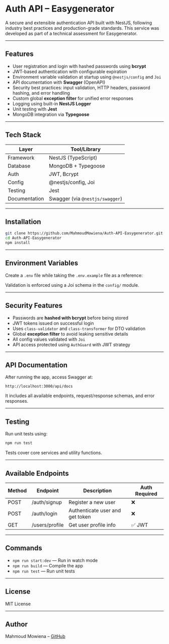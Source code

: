 # Auth API – Easygenerator

A secure and extensible authentication API built with NestJS, following industry best practices and production-grade standards. This service was developed as part of a technical assessment for Easygenerator.

---

## Features

- User registration and login with hashed passwords using **bcrypt**
- JWT-based authentication with configurable expiration
- Environment variable validation at startup using `@nestjs/config` and `Joi`
- API documentation with **Swagger** (OpenAPI)
- Security best practices: input validation, HTTP headers, password hashing, and error handling
- Custom global **exception filter** for unified error responses
- Logging using built-in **NestJS Logger**
- Unit testing with **Jest**
- MongoDB integration via **Typegoose**

---

## Tech Stack

| Layer          | Tool/Library         |
|----------------|----------------------|
| Framework      | NestJS (TypeScript)  |
| Database       | MongoDB + Typegoose   |
| Auth           | JWT, Bcrypt          |
| Config         | @nestjs/config, Joi  |
| Testing        | Jest                 |
| Documentation  | Swagger (via `@nestjs/swagger`) |

---

## Installation

```bash
git clone https://github.com/MahmoudMowiena/Auth-API-Easygenerator.git
cd Auth-API-Easygenerator
npm install
```

---

## Environment Variables

Create a `.env` file while taking the `.env.example` file as a reference:

Validation is enforced using a Joi schema in the `config/` module.

---

## Security Features

- Passwords are **hashed with bcrypt** before being stored
- JWT tokens issued on successful login
- Uses `class-validator` and `class-transformer` for DTO validation
- Global **exception filter** to avoid leaking sensitive details
- All config values validated with `Joi`
- API access protected using `AuthGuard` with JWT strategy

---

## API Documentation

After running the app, access Swagger at:

```
http://localhost:3000/api/docs
```

It includes all available endpoints, request/response schemas, and error responses.

---

## Testing

Run unit tests using:

```bash
npm run test
```

Tests cover core services and utility functions.

---

## Available Endpoints

| Method | Endpoint        | Description                | Auth Required |
|--------|------------------|----------------------------|---------------|
| POST   | /auth/signup     | Register a new user        | ❌            |
| POST   | /auth/login      | Authenticate user and get token | ❌      |
| GET    | /users/profile   | Get user profile info      | ✅ JWT        |

---

## Commands

- `npm run start:dev` — Run in watch mode
- `npm run build` — Compile the app
- `npm run test` — Run unit tests

---

## License

MIT License

---

## Author

Mahmoud Mowiena – [GitHub](https://github.com/MahmoudMowiena)

